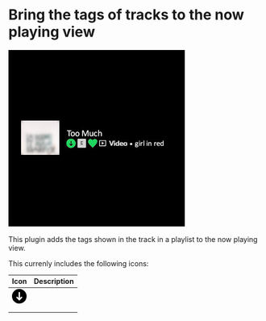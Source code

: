 # Bring the tags of tracks to the now playing view

![Preview image](https://raw.githubusercontent.com/Plueres/spicetify-extensions/main/track-tags/preview.jpg)

This plugin adds the tags shown in the track in a playlist to the now playing view.

This currenly includes the following icons:

| Icon | Description |
|------|-------------|
| ![Available offline](data:image/svg+xml,%3Csvg%20xmlns='http://www.w3.org/2000/svg'%20role='img'%20aria-hidden='false'%20viewBox='0%200%2016%2016'%20class='Svg-sc-ytk21e-0%20Svg-img-icon-small-textBrightAccent'%3E%3Ctitle%3EAvailable%20offline%3C/title%3E%3Cpath%20d='M0%208a8%208%200%201%201%2016%200A8%208%200%200%201%200%208zm8-4.75a.75.75%200%200%200-.75.75v5.94L6.055%208.744a.75.75%200%201%200-1.06%201.06L8%2012.811l3.005-3.006a.75.75%200%201%200-1.06-1.06L8.75%209.939V4A.75.75%200%200%200%208%203.25z'%3E%3C/path%3E%3C/svg%3E) | |
| | |
| | |

